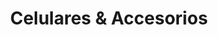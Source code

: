 ---
title: "Celulares & Accesorios"
url: /ciudad-autonoma-de-buenos-aires/celulares-y-accesorios/
shop: teléfono móvil
---